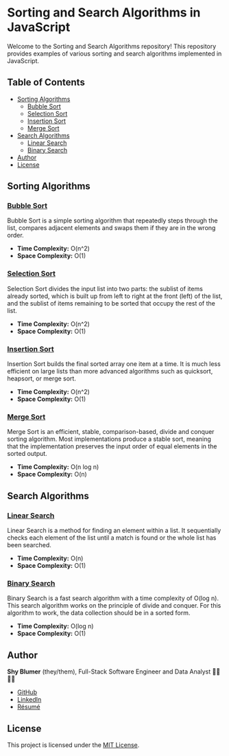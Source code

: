# Sorting and Search Algorithms in JavaScript

Welcome to the Sorting and Search Algorithms repository! This repository provides examples of various sorting and search algorithms implemented in JavaScript.

## Table of Contents
- [Sorting Algorithms](#sorting-algorithms)
  - [Bubble Sort](#bubble-sort)
  - [Selection Sort](#selection-sort)
  - [Insertion Sort](#insertion-sort)
  - [Merge Sort](#merge-sort)
- [Search Algorithms](#search-algorithms)
  - [Linear Search](#linear-search)
  - [Binary Search](#binary-search)
- [Author](#author)
- [License](#license)

## Sorting Algorithms

### [Bubble Sort](https://github.com/shyblumer/js-algorithms/blob/master/bubbleSort.js)
Bubble Sort is a simple sorting algorithm that repeatedly steps through the list, compares adjacent elements and swaps them if they are in the wrong order.
- **Time Complexity:** O(n^2)
- **Space Complexity:** O(1)

### [Selection Sort](https://github.com/shyblumer/js-algorithms/blob/master/selectionSort.js)
Selection Sort divides the input list into two parts: the sublist of items already sorted, which is built up from left to right at the front (left) of the list, and the sublist of items remaining to be sorted that occupy the rest of the list.
- **Time Complexity:** O(n^2)
- **Space Complexity:** O(1)

### [Insertion Sort](https://github.com/shyblumer/js-algorithms/blob/master/insertionSort.js)
Insertion Sort builds the final sorted array one item at a time. It is much less efficient on large lists than more advanced algorithms such as quicksort, heapsort, or merge sort.
- **Time Complexity:** O(n^2)
- **Space Complexity:** O(1)

### [Merge Sort](https://github.com/shyblumer/js-algorithms/blob/master/mergeSort.js)
Merge Sort is an efficient, stable, comparison-based, divide and conquer sorting algorithm. Most implementations produce a stable sort, meaning that the implementation preserves the input order of equal elements in the sorted output.
- **Time Complexity:** O(n log n)
- **Space Complexity:** O(n)

## Search Algorithms

### [Linear Search](https://github.com/shyblumer/js-algorithms/blob/master/linearSearch.js)
Linear Search is a method for finding an element within a list. It sequentially checks each element of the list until a match is found or the whole list has been searched.
- **Time Complexity:** O(n)
- **Space Complexity:** O(1)

### [Binary Search](https://github.com/shyblumer/js-algorithms/blob/master/binarySearch.js)
Binary Search is a fast search algorithm with a time complexity of O(log n). This search algorithm works on the principle of divide and conquer. For this algorithm to work, the data collection should be in a sorted form.
- **Time Complexity:** O(log n)
- **Space Complexity:** O(1)

## Author
**Shy Blumer** (they/them), Full-Stack Software Engineer and Data Analyst 🏳️‍🌈🏳️‍⚧️  
- [GitHub](https://github.com/shyblumer)
- [LinkedIn](https://www.linkedin.com/in/shyblumer/)
- [Résumé](https://www.imshy.net/resume)

## License
This project is licensed under the [MIT License](https://opensource.org/license/mit).
